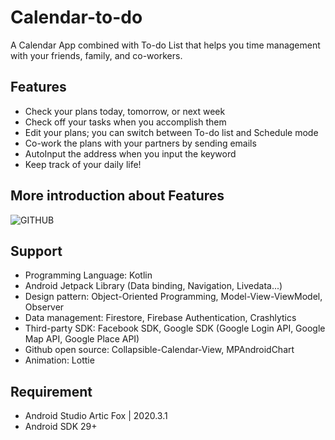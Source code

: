 # Calendar-to-do
A Calendar App combined with To-do List that helps you time management with your friends, family, and co-workers.

## Features
- Check your plans today, tomorrow, or next week
- Check off your tasks when you accomplish them
- Edit your plans; you can switch between To-do list and Schedule mode
- Co-work the plans with your partners by sending emails
- AutoInput the address when you input the keyword
- Keep track of your daily life!

## More introduction about Features
![GITHUB](https://imgur.com/GvstN78)

## Support
- Programming Language: Kotlin
- Android Jetpack Library (Data binding, Navigation, Livedata...)
- Design pattern: Object-Oriented Programming, Model-View-ViewModel, Observer
- Data management: Firestore, Firebase Authentication, Crashlytics
- Third-party SDK: Facebook SDK, Google SDK (Google Login API, Google Map API, Google Place API)
- Github open source: Collapsible-Calendar-View, MPAndroidChart
- Animation: Lottie

## Requirement
- Android Studio Artic Fox | 2020.3.1
- Android SDK 29+